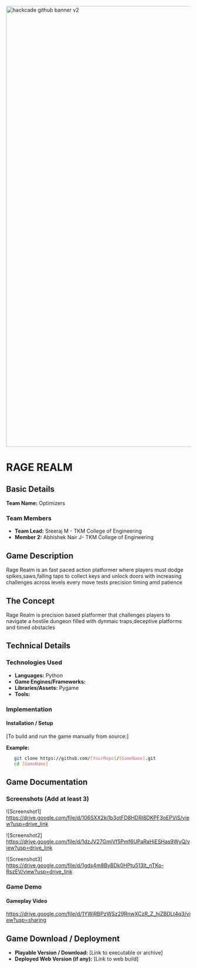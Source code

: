 <img width="3188" height="1202" alt="hackcade github banner v2" src="https://github.com/user-attachments/assets/0c4c3dcb-c5f7-46e7-965d-e4571edb09e9" />

# RAGE REALM

## Basic Details

**Team Name:** Optimizers

### Team Members
- **Team Lead:** Sreeraj M - TKM College of Engineering
- **Member 2:** Abhishek Nair J- TKM College of Engineering


## Game Description
Rage Realm is an fast paced action platformer where players must dodge spikes,saws,falling taps to collect keys and unlock doors with increasing challenges across levels every move tests precision timing amd patience

## The Concept
Rage Realm is precision based platformer that challenges players to navigate a hostile dungeon filled with dynmaic traps,deceptive platforms and timed obstacles

## Technical Details

### Technologies Used
- **Languages:** Python
- **Game Engines/Frameworks:** 
- **Libraries/Assets:** Pygame
- **Tools:** 

### Implementation

#### Installation / Setup
[To build and run the game manually from source:]

**Example:**
```bash
   git clone https://github.com/[YourRepo]/[GameName].git
   cd [GameName]
```

## Game Documentation

### Screenshots (Add at least 3)

![Screenshot1]
https://drive.google.com/file/d/106SXX2ki1b3otFD8HDRI8DKPF3oEPViS/view?usp=drive_link

![Screenshot2]
https://drive.google.com/file/d/1dzJV27GmjVf5Pmf6UPaRaHiESHas9WyQ/view?usp=drive_link

![Screenshot3]  
https://drive.google.com/file/d/1gds4m8BvBDk0HPtu513It_nTKo-RszEV/view?usp=drive_link

### Game Demo

#### Gameplay Video
https://drive.google.com/file/d/1YWiRBPzWSz29RnwXCzR_Z_hiZBDLt4q3/view?usp=sharing

## Game Download / Deployment
- **Playable Version / Download:** [Link to executable or archive]
- **Deployed Web Version (if any):** [Link to web build]

